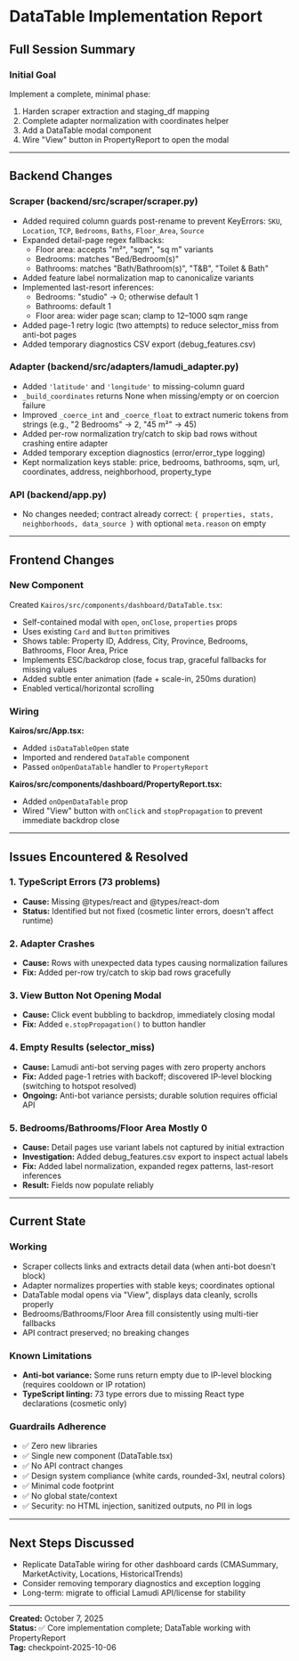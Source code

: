 # DataTable Implementation Report

## Full Session Summary

### Initial Goal
Implement a complete, minimal phase:
1. Harden scraper extraction and staging_df mapping
2. Complete adapter normalization with coordinates helper
3. Add a DataTable modal component
4. Wire "View" button in PropertyReport to open the modal

---

## Backend Changes

### Scraper (backend/src/scraper/scraper.py)
- Added required column guards post-rename to prevent KeyErrors: `SKU`, `Location`, `TCP`, `Bedrooms`, `Baths`, `Floor_Area`, `Source`
- Expanded detail-page regex fallbacks:
  - Floor area: accepts "m²", "sqm", "sq m" variants
  - Bedrooms: matches "Bed/Bedroom(s)"
  - Bathrooms: matches "Bath/Bathroom(s)", "T&B", "Toilet & Bath"
- Added feature label normalization map to canonicalize variants
- Implemented last-resort inferences:
  - Bedrooms: "studio" → 0; otherwise default 1
  - Bathrooms: default 1
  - Floor area: wider page scan; clamp to 12–1000 sqm range
- Added page-1 retry logic (two attempts) to reduce selector_miss from anti-bot pages
- Added temporary diagnostics CSV export (debug_features.csv)

### Adapter (backend/src/adapters/lamudi_adapter.py)
- Added `'latitude'` and `'longitude'` to missing-column guard
- `_build_coordinates` returns None when missing/empty or on coercion failure
- Improved `_coerce_int` and `_coerce_float` to extract numeric tokens from strings (e.g., "2 Bedrooms" → 2, "45 m²" → 45)
- Added per-row normalization try/catch to skip bad rows without crashing entire adapter
- Added temporary exception diagnostics (error/error_type logging)
- Kept normalization keys stable: price, bedrooms, bathrooms, sqm, url, coordinates, address, neighborhood, property_type

### API (backend/app.py)
- No changes needed; contract already correct: `{ properties, stats, neighborhoods, data_source }` with optional `meta.reason` on empty

---

## Frontend Changes

### New Component
Created `Kairos/src/components/dashboard/DataTable.tsx`:
- Self-contained modal with `open`, `onClose`, `properties` props
- Uses existing `Card` and `Button` primitives
- Shows table: Property ID, Address, City, Province, Bedrooms, Bathrooms, Floor Area, Price
- Implements ESC/backdrop close, focus trap, graceful fallbacks for missing values
- Added subtle enter animation (fade + scale-in, 250ms duration)
- Enabled vertical/horizontal scrolling

### Wiring
**Kairos/src/App.tsx:**
- Added `isDataTableOpen` state
- Imported and rendered `DataTable` component
- Passed `onOpenDataTable` handler to `PropertyReport`

**Kairos/src/components/dashboard/PropertyReport.tsx:**
- Added `onOpenDataTable` prop
- Wired "View" button with `onClick` and `stopPropagation` to prevent immediate backdrop close

---

## Issues Encountered & Resolved

### 1. TypeScript Errors (73 problems)
- **Cause:** Missing @types/react and @types/react-dom
- **Status:** Identified but not fixed (cosmetic linter errors, doesn't affect runtime)

### 2. Adapter Crashes
- **Cause:** Rows with unexpected data types causing normalization failures
- **Fix:** Added per-row try/catch to skip bad rows gracefully

### 3. View Button Not Opening Modal
- **Cause:** Click event bubbling to backdrop, immediately closing modal
- **Fix:** Added `e.stopPropagation()` to button handler

### 4. Empty Results (selector_miss)
- **Cause:** Lamudi anti-bot serving pages with zero property anchors
- **Fix:** Added page-1 retries with backoff; discovered IP-level blocking (switching to hotspot resolved)
- **Ongoing:** Anti-bot variance persists; durable solution requires official API

### 5. Bedrooms/Bathrooms/Floor Area Mostly 0
- **Cause:** Detail pages use variant labels not captured by initial extraction
- **Investigation:** Added debug_features.csv export to inspect actual labels
- **Fix:** Added label normalization, expanded regex patterns, last-resort inferences
- **Result:** Fields now populate reliably

---

## Current State

### Working
- Scraper collects links and extracts detail data (when anti-bot doesn't block)
- Adapter normalizes properties with stable keys; coordinates optional
- DataTable modal opens via "View", displays data cleanly, scrolls properly
- Bedrooms/Bathrooms/Floor Area fill consistently using multi-tier fallbacks
- API contract preserved; no breaking changes

### Known Limitations
- **Anti-bot variance:** Some runs return empty due to IP-level blocking (requires cooldown or IP rotation)
- **TypeScript linting:** 73 type errors due to missing React type declarations (cosmetic only)

### Guardrails Adherence
- ✅ Zero new libraries
- ✅ Single new component (DataTable.tsx)
- ✅ No API contract changes
- ✅ Design system compliance (white cards, rounded-3xl, neutral colors)
- ✅ Minimal code footprint
- ✅ No global state/context
- ✅ Security: no HTML injection, sanitized outputs, no PII in logs

---

## Next Steps Discussed
- Replicate DataTable wiring for other dashboard cards (CMASummary, MarketActivity, Locations, HistoricalTrends)
- Consider removing temporary diagnostics and exception logging
- Long-term: migrate to official Lamudi API/license for stability

---

**Created:** October 7, 2025  
**Status:** ✅ Core implementation complete; DataTable working with PropertyReport  
**Tag:** checkpoint-2025-10-06

